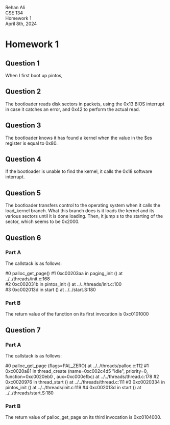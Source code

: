 Rehan Ali<br>
CSE 134<br>
Homework 1<br>
April 8th, 2024<br>
# Homework 1

## Question 1
When I first boot up pintos,

## Question 2

The bootloader reads disk sectors in packets, using the 0x13 BIOS interrupt in case it catches an error, and 0x42 to perform the actual read.

## Question 3

The bootloader knows it has found a kernel when the value in the $es register is equal to 0x80.

## Question 4

If the bootloader is unable to find the kernel, it calls the 0x18 software interrupt.

## Question 5

The bootloader transfers control to the operating system when it calls the load\_kernel branch. What this branch does is it loads the kernel and its various sectors until it is done loading. Then, it jump s to the starting of the sector, which seems to be 0x2000.

## Question 6
### Part A
The callstack is as follows:

\#0 palloc\_get\_page()
\#1 0xc00203aa in paging\_init () at ../../threads/init.c:168<br>
\#2 0xc002031b in pintos\_init () at ../../threads/init.c:100<br>
\#3 0xc002013d in start () at ../../start.S:180<br>

### Part B
The return value of the function on its first invocation is 0xc0101000
## Question 7

### Part A

The callstack is as follows:

\#0  palloc\_get\_page (flags=PAL\_ZERO) at ../../threads/palloc.c:112
#1  0xc0020a81 in thread\_create (name=0xc002c4d5 "idle", priority=0,
    function=0xc0020eb0 <idle>, aux=0xc000efbc) at ../../threads/thread.c:178
#2  0xc0020976 in thread\_start () at ../../threads/thread.c:111
#3  0xc0020334 in pintos\_init () at ../../threads/init.c:119
#4  0xc002013d in start () at ../../threads/start.S:180

### Part B

The return value of palloc\_get\_page on its third invocation is 0xc0104000.
